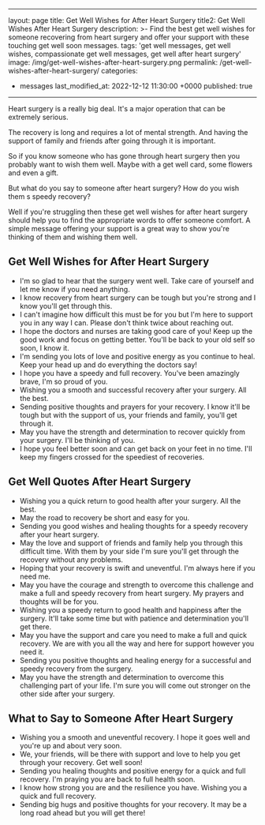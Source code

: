

---
layout: page
title: Get Well Wishes for After Heart Surgery
title2: Get Well Wishes After Heart Surgery
description: >-
  Find the best get well wishes for someone recovering from heart
  surgery and offer your support with these touching get well soon messages.
tags: 'get well messages, get well wishes, compassionate get well messages, get well after heart surgery'
image: /img/get-well-wishes-after-heart-surgery.png
permalink: /get-well-wishes-after-heart-surgery/
categories:
  - messages
last_modified_at:   2022-12-12 11:30:00 +0000
published: true
---

Heart surgery is a really big deal. It's a major operation that can be extremely serious.

The recovery is long and requires a lot of mental strength. And having the support of family and friends after going through it is important.

So if you know someone who has gone through heart surgery then you probably want to wish them well. Maybe with a get well card, some flowers and even a gift.

But what do you say to someone after heart surgery? How do you wish them s speedy recovery?

Well if you're struggling then these get well wishes for after heart surgery should help you to find the appropriate words to offer someone comfort. A simple message offering your support is a great way to show you're thinking of them and wishing them well.


<h2>Get Well Wishes for After Heart Surgery</h2>


<ul class="heart">
<li>I'm so glad to hear that the surgery went well. Take care of yourself and let me know if you need anything.</li>
<li>I know recovery from heart surgery can be tough but you're strong and I know you'll get through this.</li>
<li>I can't imagine how difficult this must be for you but I'm here to support you in any way I can. Please don't think twice about reaching out.</li>
<li>I hope the doctors and nurses are taking good care of you! Keep up the good work and focus on getting better. You'll be back to your old self so soon, I know it.</li>
<li>I'm sending you lots of love and positive energy as you continue to heal. Keep your head up and do everything the doctors say!</li>
<li>I hope you have a speedy and full recovery. You've been amazingly brave, I'm so proud of you.</li>
<li>Wishing you a smooth and successful recovery after your surgery. All the best.</li>
<li>Sending positive thoughts and prayers for your recovery. I know it'll be tough but with the support of us, your friends and family, you'll get through it.</li>
<li>May you have the strength and determination to recover quickly from your surgery. I'll be thinking of you.</li>
<li>I hope you feel better soon and can get back on your feet in no time. I'll keep my fingers crossed for the speediest of recoveries.</li>
</ul>


<h2>Get Well Quotes After Heart Surgery</h2>


<ul class="heart">
<li>Wishing you a quick return to good health after your surgery. All the best.</li>
<li>May the road to recovery be short and easy for you.</li>
<li>Sending you good wishes and healing thoughts for a speedy recovery after your heart surgery.</li>
<li>May the love and support of friends and family help you through this difficult time. With them by your side I'm sure you'll get through the recovery without any problems.</li>
<li>Hoping that your recovery is swift and uneventful. I'm always here if you need me.</li>
<li>May you have the courage and strength to overcome this challenge and make a full and speedy recovery from heart surgery. My prayers and thoughts will be for you.</li>
<li>Wishing you a speedy return to good health and happiness after the surgery. It'll take some time but with patience and determination you'll get there.</li>
<li>May you have the support and care you need to make a full and quick recovery. We are with you all the way and here for support however you need it.</li>
<li>Sending you positive thoughts and healing energy for a successful and speedy recovery from the surgery.</li>
<li>May you have the strength and determination to overcome this challenging part of your life. I'm sure you will come out stronger on the other side after your surgery.</li>
</ul>


<h2>What to Say to Someone After Heart Surgery</h2>

<ul class="heart">
<li>Wishing you a smooth and uneventful recovery. I hope it goes well and you're up and about very soon.</li>
<li>We, your friends, will be there with support and love to help you get through your recovery. Get well soon!</li>
<li>Sending you healing thoughts and positive energy for a quick and full recovery. I'm praying you are back to full health soon.</li>
<li>I know how strong you are and the resilience you have. Wishing you a quick and full recovery.</li>
<li>Sending big hugs and positive thoughts for your recovery. It may be a long road ahead but you will get there!</li>
</ul>

